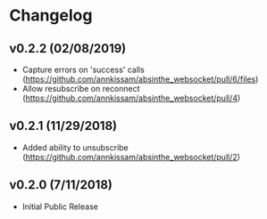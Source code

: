 # Changelog

## v0.2.2 (02/08/2019)
- Capture errors on 'success' calls (https://github.com/annkissam/absinthe_websocket/pull/6/files)
- Allow resubscribe on reconnect (https://github.com/annkissam/absinthe_websocket/pull/4)

## v0.2.1 (11/29/2018)

- Added ability to unsubscribe (https://github.com/annkissam/absinthe_websocket/pull/2)

## v0.2.0 (7/11/2018)

- Initial Public Release
